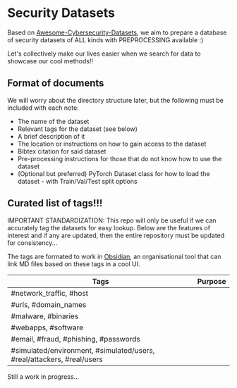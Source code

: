 # Security Datasets

Based on [Awesome-Cybersecurity-Datasets](https://github.com/shramos/Awesome-Cybersecurity-Datasets), we aim to prepare a database of security datasets of ALL kinds with PREPROCESSING available :)

Let's collectively make our lives easier when we search for data to showcase our cool methods!!

## Format of documents

We will worry about the directory structure later, but the following must be included with each note:

- The name of the dataset
- Relevant tags for the dataset (see below)
- A brief description of it
- The location or instructions on how to gain access to the dataset
- Bibtex citation for said dataset
- Pre-processing instructions for those that do not know how to use the dataset
- (Optional but preferred) PyTorch Dataset class for how to load the dataset - with Train/Val/Test split options

## Curated list of tags!!!

IMPORTANT STANDARDIZATION: This repo will only be useful if we can accurately tag the datasets for easy lookup. Below are the features of interest and if any are updated, then the entire repository must be updated for consistency...

The tags are formated to work in [Obsidian](https://obsidian.md/), an organisational tool that can link MD files based on these tags in a cool UI.

| Tags | Purpose |
| -- | -- |
| #network_traffic, #host |   |
| #urls, #domain_names |   |
| #malware, #binaries | |
| #webapps, #software | |
| #email, #fraud, #phishing, #passwords | | 
| #simulated/environment, #simulated/users, #real/attackers, #real/users | | 

Still a work in progress...
